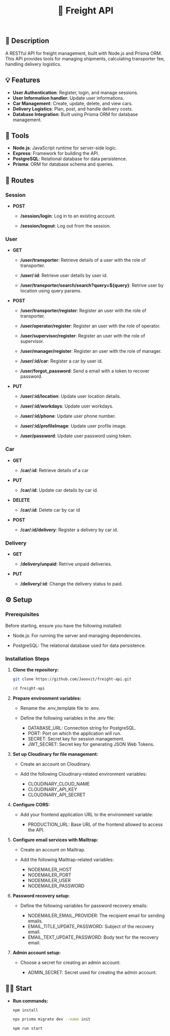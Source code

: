 <p>&nbsp;</p>
<h1 align="center">🚚 Freight API</h1>
<p>&nbsp;</p>

## 📖 Description

A RESTful API for freight management, built with Node.js and Prisma ORM. This API provides tools for managing shipments, calculating transporter fee, handling delivery logistics.

## 💡 Features

- **User Authentication**: Register, login,  and manage sessions.
- **User Information handler**: Update user informations.
- **Car Management**: Create, update, delete, and view cars.
- **Delivery Logistics**: Plan, post, and handle delivery costs.
- **Database Integration**: Built using Prisma ORM for database management.

## 🔨 Tools

- **Node.js**: JavaScript runtime for server-side logic.
- **Express**: Framework for building the API.
- **PostgreSQL**: Relational database for data persistence.
- **Prisma**: ORM for database schema and queries.

## 📍 Routes

### Session

- **POST**

    - **/session/login**: Log in to an existing account.

    - **/session/logout**: Log out from the session.

### User

- **GET**

    - **/user/transporter**: Retrieve details of a user with the role of transporter.

    - **/user/:id**: Retrieve user details by user id.

    - **/user/transporter/search/search?query=${query}**: Retrive user by location using query params.

- **POST**

    - **/user/transporter/register**: Register an user with the role of transporter.

    - **/user/operator/register**: Register an user with the role of operator.

    - **/user/supervisor/register**: Register an user with the role of supervisor.

    - **/user/manager/register**: Register an user with the role of manager.

    - **/user/:id/car**: Register a car by user id.

    - **/user/forgot_password**: Send a email with a token to recover password.

- **PUT**

    - **/user/:id/location**: Update user location details.

    - **/user/:id/workdays**: Update user workdays.

    - **/user/:id/phone**: Update user phone number.

    - **/user/:id/profileImage**: Update user profile image.

    - **/user/password**: Update user password using token.

### Car

- **GET**

    - **/car/:id**: Retrieve details of a car

- **PUT**

    - **/car/:id**: Update car details by car id.

- **DELETE**

    - **/car/:id**: Delete car by car id

- **POST**

    - **/car/:id/delivery**: Register a delivery by car id.

### Delivery

- **GET**

    - **/delivery/unpaid**: Retrive unpaid deliveries.

- **PUT**

    - **/delivery/:id**: Change the delivery status to paid.

## ⚙️ Setup

### Prerequisites

Before starting, ensure you have the following installed:

 - Node.js: For running the server and managing dependencies.

 - PostgreSQL: The relational database used for data persistence.

### Installation Steps

1. **Clone the repository:**

   ```bash
   git clone https://github.com/Jaoovit/freight-api.git
   
   cd freight-api
2. **Prepare environment variables:**

    - Rename the .env_template file to .env.

    - Define the following variables in the .env file:

        - DATABASE_URL: Connection string for PostgreSQL.
        - PORT: Port on which the application will run.
        - SECRET: Secret key for session management.
        - JWT_SECRET: Secret key for generating JSON Web Tokens.

3. **Set up Cloudinary for file management:**

    - Create an account on Cloudinary.

    - Add the following Cloudinary-related environment variables:

        - CLOUDINARY_CLOUD_NAME
        - CLOUDINARY_API_KEY
        - CLOUDINARY_API_SECRET

4. **Configure CORS:**

    - Add your frontend application URL to the environment variable:

        - PRODUCTION_URL: Base URL of the frontend allowed to access the API.

5. **Configure email services with Mailtrap:**

    - Create an account on Mailtrap.

    - Add the following Mailtrap-related variables:

        - NODEMAILER_HOST
        - NODEMAILER_PORT
        - NODEMAILER_USER
        - NODEMAILER_PASSWORD

6. **Password recovery setup:**

    - Define the following variables for password recovery emails:

        - NODEMAILER_EMAIL_PROVIDER: The recipient email for sending emails.
        - EMAIL_TITLE_UPDATE_PASSWORD: Subject of the recovery email.
        - EMAIL_TEXT_UPDATE_PASSWORD: Body text for the recovery email.

7. **Admin account setup:**

    - Choose a secret for creating an admin account:

        - ADMIN_SECRET: Secret used for creating the admin account.


## 🏃‍➡️ Start

- **Run commands:**

    ```bash
    npm install

    npx prisma migrate dev --name init

    npm run start